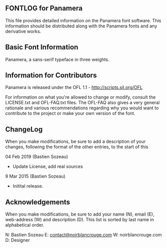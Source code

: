 FONTLOG for Panamera
-------------------

This file provides detailed information on the Panamera font software.
This information should be distributed along with the Panamera fonts
and any derivative works.


Basic Font Information
--------------------------

Panamera, a sans-serif typeface in three weights.


Information for Contributors
------------------------------

Panamera is released under the OFL 1.1 - http://scripts.sil.org/OFL

For information on what you're allowed to change or modify, consult the
LICENSE.txt and OFL-FAQ.txt files. The OFL-FAQ also gives a very general
rationale and various recommendations regarding why you would want to
contribute to the project or make your own version of the font.


ChangeLog
----------

When you make modifications, be sure to add a description of your changes,
following the format of the other entries, to the start of this 

04 Feb 2019 (Bastien Sozeau)
- Update License, add real sources

9 Mar 2015 (Bastien Sozeau)
- Initital release.


Acknowledgements
-------------------------

When you make modifications, be sure to add your name (N), email (E),
web-address (W) and description (D). This list is sorted by last name in
alphabetical order.

  N: Bastien Sozeau
  E: contact@noirblancrouge.com
  W: noirblancrouge.com
  D: Designer